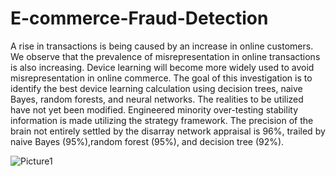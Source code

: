 # E-commerce-Fraud-Detection
A rise in transactions is being caused by an increase in online customers.
We observe that the prevalence of misrepresentation in online transactions is also increasing. Device learning will become more widely used to avoid misrepresentation in online commerce. 
The goal of this investigation is to identify the best device learning calculation
using decision trees, naive Bayes, random forests, and neural networks. The realities to be utilized have not yet
been modified. 
Engineered minority over-testing stability information is made utilizing the strategy framework.
The precision of the brain not entirely settled by the disarray network appraisal is 96%, trailed by naive Bayes (95%),random forest (95%), and decision tree (92%).

![Picture1](https://github.com/user-attachments/assets/2f60abac-c68e-4641-839a-f44aef0ac52d)
